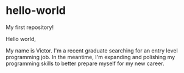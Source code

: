 # hello-world
My first repository!

Hello world,

My name is Victor. I'm a recent graduate searching for an entry level programming job. 
In the meantime, I'm expanding and polishing my programming skills to better prepare myself
for my new career. 
